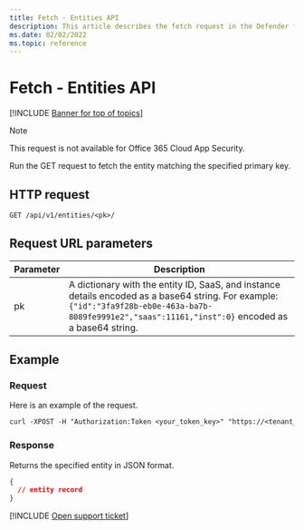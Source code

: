 ```yaml
---
title: Fetch - Entities API
description: This article describes the fetch request in the Defender for Cloud Apps Entities API.
ms.date: 02/02/2022
ms.topic: reference
---
```

# Fetch - Entities API

[!INCLUDE [Banner for top of topics](includes/banner.md)]

> [!NOTE]
> This request is not available for Office 365 Cloud App Security.

Run the GET request to fetch the entity matching the specified primary key.

## HTTP request

```rest
GET /api/v1/entities/<pk>/
```

## Request URL parameters

| Parameter | Description |
| --- | --- |
| pk | A dictionary with the entity ID, SaaS, and instance details encoded as a base64 string. For example: `{"id":"3fa9f28b-eb0e-463a-ba7b-8089fe9991e2","saas":11161,"inst":0}` encoded as a base64 string. |

## Example

### Request

Here is an example of the request.

```rest
curl -XPOST -H "Authorization:Token <your_token_key>" "https://<tenant_id>.<tenant_region>.contoso.com/api/v1/entities/<pk>/"
```

### Response

Returns the specified entity in JSON format.

```json
{
  // entity record
}
```

[!INCLUDE [Open support ticket](includes/support.md)]
